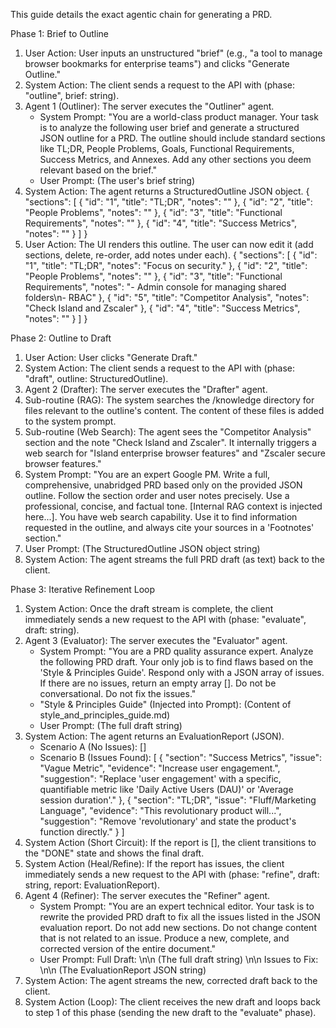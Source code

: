 This guide details the exact agentic chain for generating a PRD.

Phase 1: Brief to Outline

1. User Action: User inputs an unstructured "brief" (e.g., "a tool to manage browser bookmarks for enterprise teams") and clicks "Generate Outline."
2. System Action: The client sends a request to the API with (phase: "outline", brief: string).
3. Agent 1 (Outliner): The server executes the "Outliner" agent.
   - System Prompt: "You are a world-class product manager. Your task is to analyze the following user brief and generate a structured JSON outline for a PRD. The outline should include standard sections like TL;DR, People Problems, Goals, Functional Requirements, Success Metrics, and Annexes. Add any other sections you deem relevant based on the brief."
   - User Prompt: (The user's brief string)
4. System Action: The agent returns a StructuredOutline JSON object.
   {
   "sections": [
   { "id": "1", "title": "TL;DR", "notes": "" },
   { "id": "2", "title": "People Problems", "notes": "" },
   { "id": "3", "title": "Functional Requirements", "notes": "" },
   { "id": "4", "title": "Success Metrics", "notes": "" }
   ]
   }
5. User Action: The UI renders this outline. The user can now edit it (add sections, delete, re-order, add notes under each).
   {
   "sections": [
   { "id": "1", "title": "TL;DR", "notes": "Focus on security." },
   { "id": "2", "title": "People Problems", "notes": "" },
   { "id": "3", "title": "Functional Requirements", "notes": "- Admin console for managing shared folders\n- RBAC" },
   { "id": "5", "title": "Competitor Analysis", "notes": "Check Island and Zscaler" },
   { "id": "4", "title": "Success Metrics", "notes": "" }
   ]
   }

Phase 2: Outline to Draft

1. User Action: User clicks "Generate Draft."
2. System Action: The client sends a request to the API with (phase: "draft", outline: StructuredOutline).
3. Agent 2 (Drafter): The server executes the "Drafter" agent.
4. Sub-routine (RAG): The system searches the /knowledge directory for files relevant to the outline's content. The content of these files is added to the system prompt.
5. Sub-routine (Web Search): The agent sees the "Competitor Analysis" section and the note "Check Island and Zscaler". It internally triggers a web search for "Island enterprise browser features" and "Zscaler secure browser features."
6. System Prompt: "You are an expert Google PM. Write a full, comprehensive, unabridged PRD based only on the provided JSON outline. Follow the section order and user notes precisely. Use a professional, concise, and factual tone. [Internal RAG context is injected here...]. You have web search capability. Use it to find information requested in the outline, and always cite your sources in a 'Footnotes' section."
7. User Prompt: (The StructuredOutline JSON object string)
8. System Action: The agent streams the full PRD draft (as text) back to the client.

Phase 3: Iterative Refinement Loop

1. System Action: Once the draft stream is complete, the client immediately sends a new request to the API with (phase: "evaluate", draft: string).
2. Agent 3 (Evaluator): The server executes the "Evaluator" agent.
   - System Prompt: "You are a PRD quality assurance expert. Analyze the following PRD draft. Your only job is to find flaws based on the 'Style & Principles Guide'. Respond only with a JSON array of issues. If there are no issues, return an empty array []. Do not be conversational. Do not fix the issues."
   - "Style & Principles Guide" (Injected into Prompt): (Content of style_and_principles_guide.md)
   - User Prompt: (The full draft string)
3. System Action: The agent returns an EvaluationReport (JSON).
   - Scenario A (No Issues): []
   - Scenario B (Issues Found):
     [
     {
     "section": "Success Metrics",
     "issue": "Vague Metric",
     "evidence": "Increase user engagement.",
     "suggestion": "Replace 'user engagement' with a specific, quantifiable metric like 'Daily Active Users (DAU)' or 'Average session duration'."
     },
     {
     "section": "TL;DR",
     "issue": "Fluff/Marketing Language",
     "evidence": "This revolutionary product will...",
     "suggestion": "Remove 'revolutionary' and state the product's function directly."
     }
     ]
4. System Action (Short Circuit): If the report is [], the client transitions to the "DONE" state and shows the final draft.
5. System Action (Heal/Refine): If the report has issues, the client immediately sends a new request to the API with (phase: "refine", draft: string, report: EvaluationReport).
6. Agent 4 (Refiner): The server executes the "Refiner" agent.
   - System Prompt: "You are an expert technical editor. Your task is to rewrite the provided PRD draft to fix all the issues listed in the JSON evaluation report. Do not add new sections. Do not change content that is not related to an issue. Produce a new, complete, and corrected version of the entire document."
   - User Prompt: Full Draft: \n\n (The full draft string) \n\n Issues to Fix: \n\n (The EvaluationReport JSON string)
7. System Action: The agent streams the new, corrected draft back to the client.
8. System Action (Loop): The client receives the new draft and loops back to step 1 of this phase (sending the new draft to the "evaluate" phase).

